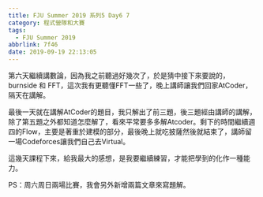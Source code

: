 ```yaml
---
title: FJU Summer 2019 系列5 Day6 7
category: 程式營隊和大賽
tags:
  - FJU Summer 2019
abbrlink: 7f46
date: 2019-09-19 22:13:05
---
```

第六天繼續講數論，因為我之前聽過好幾次了，於是猜中接下來要說的，burnside 和 FFT，這次我有更聽懂FFT一些了，晚上講師讓我們回家AtCoder，隔天在講解。
<!-- more -->
最後一天就在講解AtCoder的題目，我只解出了前三題，後三題經由講師的講解，除了第五題之外都知道怎麼解了，看來平常要多多解Atcoder。剩下的時間繼續週四的Flow，主要是著重於建模的部分，最後晚上就吃披薩然後就結束了，講師留一場Codeforces讓我們自己去Virtual。

這幾天課程下來，給我最大的感想，是我要繼續練習，才能把學到的化作一種能力。

PS：周六周日兩場比賽，我會另外新增兩篇文章來寫題解。